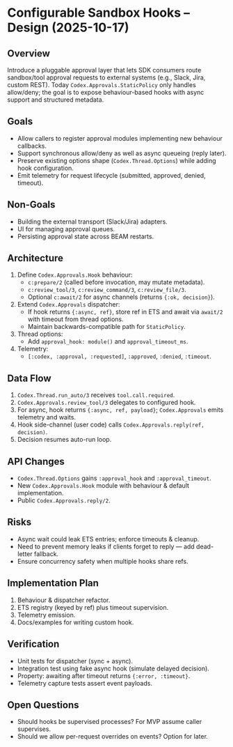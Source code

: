 # Configurable Sandbox Hooks – Design (2025-10-17)

## Overview
Introduce a pluggable approval layer that lets SDK consumers route sandbox/tool approval requests to external systems (e.g., Slack, Jira, custom REST). Today `Codex.Approvals.StaticPolicy` only handles allow/deny; the goal is to expose behaviour-based hooks with async support and structured metadata.

## Goals
- Allow callers to register approval modules implementing new behaviour callbacks.
- Support synchronous allow/deny as well as async queueing (reply later).
- Preserve existing options shape (`Codex.Thread.Options`) while adding hook configuration.
- Emit telemetry for request lifecycle (submitted, approved, denied, timeout).

## Non-Goals
- Building the external transport (Slack/Jira) adapters.
- UI for managing approval queues.
- Persisting approval state across BEAM restarts.

## Architecture
1. Define `Codex.Approvals.Hook` behaviour:
   - `c:prepare/2` (called before invocation, may mutate metadata).
   - `c:review_tool/3`, `c:review_command/3`, `c:review_file/3`.
   - Optional `c:await/2` for async channels (returns `{:ok, decision}`).
2. Extend `Codex.Approvals` dispatcher:
   - If hook returns `{:async, ref}`, store ref in ETS and await via `await/2` with timeout from thread options.
   - Maintain backwards-compatible path for `StaticPolicy`.
3. Thread options:
   - Add `approval_hook: module()` and `approval_timeout_ms`.
4. Telemetry:
   - `[:codex, :approval, :requested]`, `:approved`, `:denied`, `:timeout`.

## Data Flow
1. `Codex.Thread.run_auto/3` receives `tool.call.required`.
2. `Codex.Approvals.review_tool/3` delegates to configured hook.
3. For async, hook returns `{:async, ref, payload}`; `Codex.Approvals` emits telemetry and waits.
4. Hook side-channel (user code) calls `Codex.Approvals.reply(ref, decision)`.
5. Decision resumes auto-run loop.

## API Changes
- `Codex.Thread.Options` gains `:approval_hook` and `:approval_timeout`.
- New `Codex.Approvals.Hook` module with behaviour & default implementation.
- Public `Codex.Approvals.reply/2`.

## Risks
- Async wait could leak ETS entries; enforce timeouts & cleanup.
- Need to prevent memory leaks if clients forget to reply — add dead-letter fallback.
- Ensure concurrency safety when multiple hooks share refs.

## Implementation Plan
1. Behaviour & dispatcher refactor.
2. ETS registry (keyed by ref) plus timeout supervision.
3. Telemetry emission.
4. Docs/examples for writing custom hook.

## Verification
- Unit tests for dispatcher (sync + async).
- Integration test using fake async hook (simulate delayed decision).
- Property: awaiting after timeout returns `{:error, :timeout}`.
- Telemetry capture tests assert event payloads.

## Open Questions
- Should hooks be supervised processes? For MVP assume caller supervises.
- Should we allow per-request overrides on events? Option for later.
